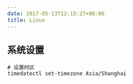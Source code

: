 ```yaml
---
date: 2017-05-13T12:15:27+08:00
title: Linux
---
```


## 系统设置

```
# 设置时区
timedatectl set-timezone Asia/Shanghai
```
